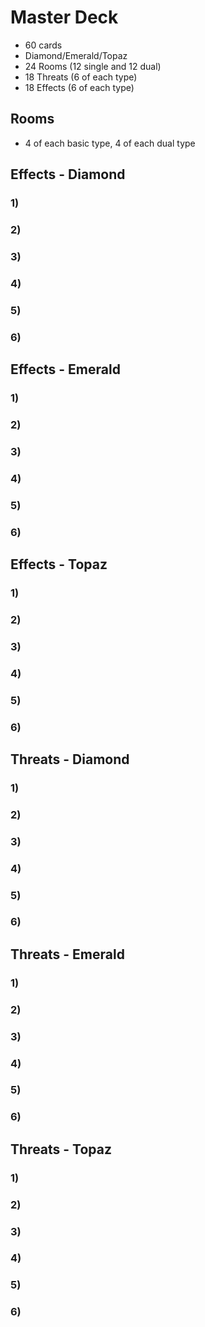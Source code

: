 # Master Deck
* 60 cards
* Diamond/Emerald/Topaz
* 24 Rooms (12 single and 12 dual)
* 18 Threats (6 of each type)
* 18 Effects (6 of each type)

## Rooms
* 4 of each basic type, 4 of each dual type

## Effects - Diamond

### 1)

### 2)

### 3)

### 4)

### 5)

### 6)

## Effects - Emerald

### 1)

### 2)

### 3)

### 4)

### 5)

### 6)

## Effects - Topaz

### 1)

### 2)

### 3)

### 4)

### 5)

### 6)

## Threats - Diamond

### 1)

### 2)

### 3)

### 4)

### 5)

### 6)

## Threats - Emerald

### 1)

### 2)

### 3)

### 4)

### 5)

### 6)

## Threats - Topaz

### 1)

### 2)

### 3)

### 4)

### 5)

### 6)
